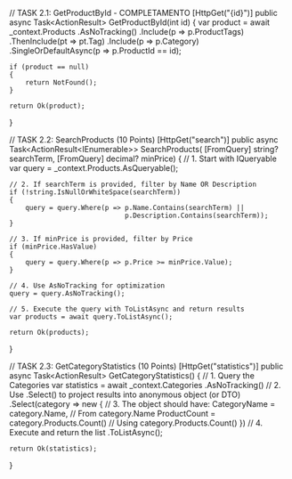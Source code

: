 // TASK 2.1: GetProductById - COMPLETAMENTO
[HttpGet("{id}")]
public async Task<ActionResult<Product>> GetProductById(int id)
{
    var product = await _context.Products
        .AsNoTracking()
        .Include(p => p.ProductTags)
            .ThenInclude(pt => pt.Tag)
        .Include(p => p.Category)
        .SingleOrDefaultAsync(p => p.ProductId == id);
    
    if (product == null)
    {
        return NotFound();
    }
    
    return Ok(product);
}

// TASK 2.2: SearchProducts (10 Points)
[HttpGet("search")]
public async Task<ActionResult<IEnumerable<Product>>> SearchProducts(
    [FromQuery] string? searchTerm,
    [FromQuery] decimal? minPrice)
{
    // 1. Start with IQueryable
    var query = _context.Products.AsQueryable();
    
    // 2. If searchTerm is provided, filter by Name OR Description
    if (!string.IsNullOrWhiteSpace(searchTerm))
    {
        query = query.Where(p => p.Name.Contains(searchTerm) || 
                                 p.Description.Contains(searchTerm));
    }
    
    // 3. If minPrice is provided, filter by Price
    if (minPrice.HasValue)
    {
        query = query.Where(p => p.Price >= minPrice.Value);
    }
    
    // 4. Use AsNoTracking for optimization
    query = query.AsNoTracking();
    
    // 5. Execute the query with ToListAsync and return results
    var products = await query.ToListAsync();
    
    return Ok(products);
}

// TASK 2.3: GetCategoryStatistics (10 Points)
[HttpGet("statistics")]
public async Task<ActionResult<IActionResult>> GetCategoryStatistics()
{
    // 1. Query the Categories
    var statistics = await _context.Categories
        .AsNoTracking()
        // 2. Use .Select() to project results into anonymous object (or DTO)
        .Select(category => new
        {
            // 3. The object should have:
            CategoryName = category.Name,  // From category.Name
            ProductCount = category.Products.Count()  // Using category.Products.Count()
        })
        // 4. Execute and return the list
        .ToListAsync();
    
    return Ok(statistics);
}